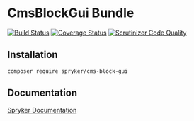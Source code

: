 # CmsBlockGui Bundle
[![Build Status](https://travis-ci.org/spryker/CmsBlockGui.svg)](https://travis-ci.org/spryker/CmsBlockGui)
[![Coverage Status](https://coveralls.io/repos/github/spryker/CmsBlockGui/badge.svg)](https://coveralls.io/github/spryker/CmsBlockGui)
[![Scrutinizer Code Quality](https://scrutinizer-ci.com/g/spryker/CmsBlockGui/badges/quality-score.png?b=master)](https://scrutinizer-ci.com/g/spryker/CmsBlockGui/?branch=master)

## Installation

```
composer require spryker/cms-block-gui
```

## Documentation

[Spryker Documentation](https://spryker.github.io)
